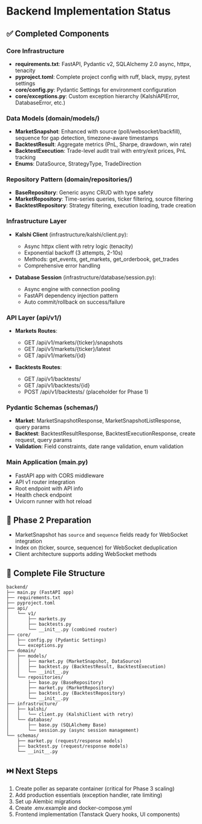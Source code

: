 # Backend Implementation Status

## ✅ Completed Components

### Core Infrastructure
- **requirements.txt**: FastAPI, Pydantic v2, SQLAlchemy 2.0 async, httpx, tenacity
- **pyproject.toml**: Complete project config with ruff, black, mypy, pytest settings
- **core/config.py**: Pydantic Settings for environment configuration
- **core/exceptions.py**: Custom exception hierarchy (KalshiAPIError, DatabaseError, etc.)

### Data Models (domain/models/)
- **MarketSnapshot**: Enhanced with source (poll/websocket/backfill), sequence for gap detection, timezone-aware timestamps
- **BacktestResult**: Aggregate metrics (PnL, Sharpe, drawdown, win rate)
- **BacktestExecution**: Trade-level audit trail with entry/exit prices, PnL tracking
- **Enums**: DataSource, StrategyType, TradeDirection

### Repository Pattern (domain/repositories/)
- **BaseRepository**: Generic async CRUD with type safety
- **MarketRepository**: Time-series queries, ticker filtering, source filtering
- **BacktestRepository**: Strategy filtering, execution loading, trade creation

### Infrastructure Layer
- **Kalshi Client** (infrastructure/kalshi/client.py):
  - Async httpx client with retry logic (tenacity)
  - Exponential backoff (3 attempts, 2-10s)
  - Methods: get_events, get_markets, get_orderbook, get_trades
  - Comprehensive error handling
  
- **Database Session** (infrastructure/database/session.py):
  - Async engine with connection pooling
  - FastAPI dependency injection pattern
  - Auto commit/rollback on success/failure

### API Layer (api/v1/)
- **Markets Routes**:
  - GET /api/v1/markets/{ticker}/snapshots
  - GET /api/v1/markets/{ticker}/latest
  - GET /api/v1/markets/{id}
  
- **Backtests Routes**:
  - GET /api/v1/backtests/
  - GET /api/v1/backtests/{id}
  - POST /api/v1/backtests/ (placeholder for Phase 1)

### Pydantic Schemas (schemas/)
- **Market**: MarketSnapshotResponse, MarketSnapshotListResponse, query params
- **Backtest**: BacktestResultResponse, BacktestExecutionResponse, create request, query params
- **Validation**: Field constraints, date range validation, enum validation

### Main Application (main.py)
- FastAPI app with CORS middleware
- API v1 router integration
- Root endpoint with API info
- Health check endpoint
- Uvicorn runner with hot reload

## 🔄 Phase 2 Preparation
- MarketSnapshot has `source` and `sequence` fields ready for WebSocket integration
- Index on (ticker, source, sequence) for WebSocket deduplication
- Client architecture supports adding WebSocket methods

## 📁 Complete File Structure
```
backend/
├── main.py (FastAPI app)
├── requirements.txt
├── pyproject.toml
├── api/
│   └── v1/
│       ├── markets.py
│       ├── backtests.py
│       └── __init__.py (combined router)
├── core/
│   ├── config.py (Pydantic Settings)
│   └── exceptions.py
├── domain/
│   ├── models/
│   │   ├── market.py (MarketSnapshot, DataSource)
│   │   ├── backtest.py (BacktestResult, BacktestExecution)
│   │   └── __init__.py
│   └── repositories/
│       ├── base.py (BaseRepository)
│       ├── market.py (MarketRepository)
│       ├── backtest.py (BacktestRepository)
│       └── __init__.py
├── infrastructure/
│   ├── kalshi/
│   │   └── client.py (KalshiClient with retry)
│   └── database/
│       ├── base.py (SQLAlchemy Base)
│       └── session.py (async session management)
└── schemas/
    ├── market.py (request/response models)
    ├── backtest.py (request/response models)
    └── __init__.py
```

## ⏭️ Next Steps
1. Create poller as separate container (critical for Phase 3 scaling)
2. Add production essentials (exception handler, rate limiting)
3. Set up Alembic migrations
4. Create .env.example and docker-compose.yml
5. Frontend implementation (Tanstack Query hooks, UI components)
